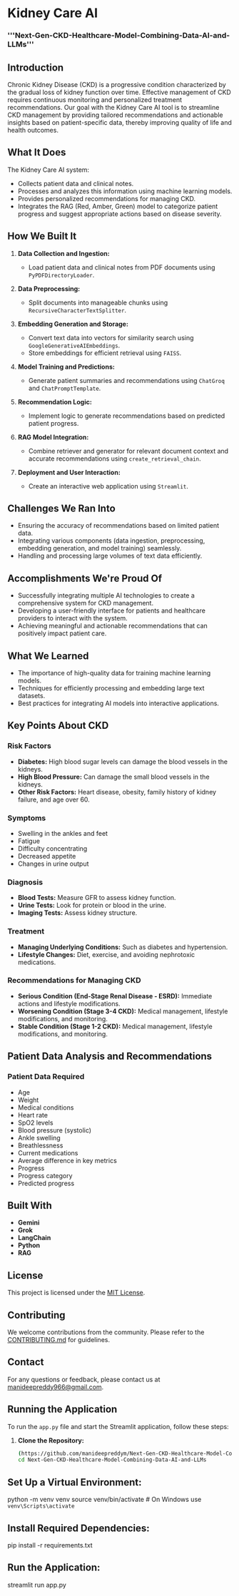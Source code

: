 # Kidney Care AI
### '''Next-Gen-CKD-Healthcare-Model-Combining-Data-AI-and-LLMs'''
## Introduction

Chronic Kidney Disease (CKD) is a progressive condition characterized by the gradual loss of kidney function over time. Effective management of CKD requires continuous monitoring and personalized treatment recommendations. Our goal with the Kidney Care AI tool is to streamline CKD management by providing tailored recommendations and actionable insights based on patient-specific data, thereby improving quality of life and health outcomes.

## What It Does

The Kidney Care AI system:
- Collects patient data and clinical notes.
- Processes and analyzes this information using machine learning models.
- Provides personalized recommendations for managing CKD.
- Integrates the RAG (Red, Amber, Green) model to categorize patient progress and suggest appropriate actions based on disease severity.

## How We Built It

1. **Data Collection and Ingestion:**
   - Load patient data and clinical notes from PDF documents using `PyPDFDirectoryLoader`.

2. **Data Preprocessing:**
   - Split documents into manageable chunks using `RecursiveCharacterTextSplitter`.

3. **Embedding Generation and Storage:**
   - Convert text data into vectors for similarity search using `GoogleGenerativeAIEmbeddings`.
   - Store embeddings for efficient retrieval using `FAISS`.

4. **Model Training and Predictions:**
   - Generate patient summaries and recommendations using `ChatGroq` and `ChatPromptTemplate`.

5. **Recommendation Logic:**
   - Implement logic to generate recommendations based on predicted patient progress.

6. **RAG Model Integration:**
   - Combine retriever and generator for relevant document context and accurate recommendations using `create_retrieval_chain`.

7. **Deployment and User Interaction:**
   - Create an interactive web application using `Streamlit`.

## Challenges We Ran Into

- Ensuring the accuracy of recommendations based on limited patient data.
- Integrating various components (data ingestion, preprocessing, embedding generation, and model training) seamlessly.
- Handling and processing large volumes of text data efficiently.

## Accomplishments We're Proud Of

- Successfully integrating multiple AI technologies to create a comprehensive system for CKD management.
- Developing a user-friendly interface for patients and healthcare providers to interact with the system.
- Achieving meaningful and actionable recommendations that can positively impact patient care.

## What We Learned

- The importance of high-quality data for training machine learning models.
- Techniques for efficiently processing and embedding large text datasets.
- Best practices for integrating AI models into interactive applications.

## Key Points About CKD

### Risk Factors
- **Diabetes:** High blood sugar levels can damage the blood vessels in the kidneys.
- **High Blood Pressure:** Can damage the small blood vessels in the kidneys.
- **Other Risk Factors:** Heart disease, obesity, family history of kidney failure, and age over 60.

### Symptoms
- Swelling in the ankles and feet
- Fatigue
- Difficulty concentrating
- Decreased appetite
- Changes in urine output

### Diagnosis
- **Blood Tests:** Measure GFR to assess kidney function.
- **Urine Tests:** Look for protein or blood in the urine.
- **Imaging Tests:** Assess kidney structure.

### Treatment
- **Managing Underlying Conditions:** Such as diabetes and hypertension.
- **Lifestyle Changes:** Diet, exercise, and avoiding nephrotoxic medications.

### Recommendations for Managing CKD
- **Serious Condition (End-Stage Renal Disease - ESRD):** Immediate actions and lifestyle modifications.
- **Worsening Condition (Stage 3-4 CKD):** Medical management, lifestyle modifications, and monitoring.
- **Stable Condition (Stage 1-2 CKD):** Medical management, lifestyle modifications, and monitoring.

## Patient Data Analysis and Recommendations

### Patient Data Required
- Age
- Weight
- Medical conditions
- Heart rate
- SpO2 levels
- Blood pressure (systolic)
- Ankle swelling
- Breathlessness
- Current medications
- Average difference in key metrics
- Progress
- Progress category
- Predicted progress

## Built With
- **Gemini**
- **Grok**
- **LangChain**
- **Python**
- **RAG**

## License

This project is licensed under the [MIT License](LICENSE).

## Contributing

We welcome contributions from the community. Please refer to the [CONTRIBUTING.md](CONTRIBUTING.md) for guidelines.

## Contact

For any questions or feedback, please contact us at [manideepreddy966@gmail.com](mailto:manideepreddy966@gmail.com).


## Running the Application

To run the `app.py` file and start the Streamlit application, follow these steps:

1. **Clone the Repository:**
   ```bash
   (https://github.com/manideepreddym/Next-Gen-CKD-Healthcare-Model-Combining-Data-AI-and-LLMs.git)
   cd Next-Gen-CKD-Healthcare-Model-Combining-Data-AI-and-LLMs
## Set Up a Virtual Environment:

python -m venv venv
source venv/bin/activate   # On Windows use `venv\Scripts\activate`

## Install Required Dependencies:

pip install -r requirements.txt

## Run the Application:

streamlit run app.py


